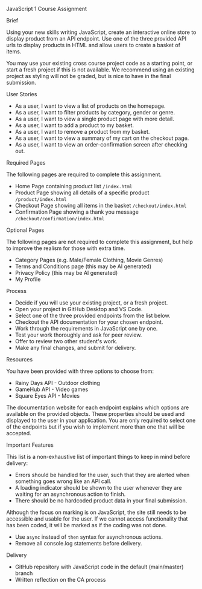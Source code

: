 JavaScript 1 Course Assignment


Brief

Using your new skills writing JavaScript, create an interactive online store to display product from an API endpoint. Use one of the three provided API urls to display products in HTML and allow users to create a basket of items.

You may use your existing cross course project code as a starting point, or start a fresh project if this is not available. We recommend using an existing project as styling will not be graded, but is nice to have in the final submission.

User Stories
- As a user, I want to view a list of products on the homepage.
- As a user, I want to filter products by category, gender or genre.
- As a user, I want to view a single product page with more detail.
- As a user, I want to add a product to my basket.
- As a user, I want to remove a product from my basket.
- As a user, I want to view a summary of my cart on the checkout page.
- As a user, I want to view an order-confirmation screen after checking out.

Required Pages

The following pages are required to complete this assignment.

- Home Page containing product list `/index.html`
- Product Page showing all details of a specific product `/product/index.html`
- Checkout Page showing all items in the basket `/checkout/index.html`
- Confirmation Page showing a thank you message `/checkout/confirmation/index.html`

Optional Pages

The following pages are not required to complete this assignment, but help to improve the realism for those with extra time.

- Category Pages (e.g. Male/Female Clothing, Movie Genres)
- Terms and Conditions page (this may be AI generated)
- Privacy Policy (this may be AI generated)
- My Profile

Process

- Decide if you will use your existing project, or a fresh project.
- Open your project in GitHub Desktop and VS Code.
- Select one of the three provided endpoints from the list below.
- Checkout the API documentation for your chosen endpoint.
- Work through the requirements in JavaScript one by one.
- Test your work thoroughly and ask for peer review.
- Offer to review two other student's work.
- Make any final changes, and submit for delivery.

Resources

You have been provided with three options to choose from:
- Rainy Days API - Outdoor clothing
- GameHub API - Video games
- Square Eyes API - Movies
  
The documentation website for each endpoint explains which options are available on the provided objects. These properties should be used and displayed to the user in your application. You are only required to select one of the endpoints but if you wish to implement more than one that will be accepted.

Important Features

This list is a non-exhaustive list of important things to keep in mind before delivery:
- Errors should be handled for the user, such that they are alerted when something goes wrong like an API call.
- A loading indicator should be shown to the user whenever they are waiting for an asynchronous action to finish.
- There should be no hardcoded product data in your final submission.
  
Although the focus on marking is on JavaScript, the site still needs to be accessible and usable for the user. If we cannot access functionality that has been coded, it will be marked as if the coding was not done.
- Use `async` instead of `then` syntax for asynchronous actions.
- Remove all console.log statements before delivery.

Delivery

- GitHub repository with JavaScript code in the default (main/master) branch
- Written reflection on the CA process
